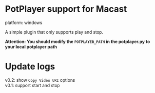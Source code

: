# PotPlayer support for Macast

platform: windows

A simple plugin that only supports play and stop.

**Attention: You should modify the `POTPLAYER_PATH` in the potplayer.py to your local potplayer path**

# Update logs

v0.2: show `Copy Video URI` options  
v0.1: support start and stop
